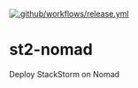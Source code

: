 [![.github/workflows/release.yml](https://github.com/hashi-at-home/st2-nomad/actions/workflows/release.yml/badge.svg)](https://github.com/hashi-at-home/st2-nomad/actions/workflows/release.yml)

# st2-nomad

Deploy StackStorm on Nomad
